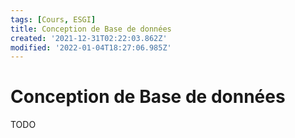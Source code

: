 ```yaml
---
tags: [Cours, ESGI]
title: Conception de Base de données
created: '2021-12-31T02:22:03.862Z'
modified: '2022-01-04T18:27:06.985Z'
---
```


# Conception de Base de données

TODO 

